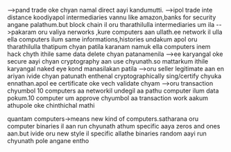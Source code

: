 -->pand trade oke chyan namal direct aayi kandumutti.
-->ipol trade inte distance koodiyapol intermediaries vannu like amazon,banks for security angane palathum.but block chain il oru tharathilulla intermediaries um ila
-->pakaram oru valiya nerworks ,kure computers aan ullath.ee network il ulla ella computers ilum same informations,histories undakum apol oru tharathilulla thatipum chyan patila karanam namuk ella computers inem hack chyth ithile same data delete chyan patanamenila
-->ee karyangal oke secure aayi chyan cryptography aan use chyunath.so mattarkum ithile karyangal naked eye kond manasilakan patila
-->oru seller legitimate aan en ariyan ivide chyan patunath enthenal cryptographically sing/certify chyuka ennathan.apol ee certificate oke vech validate chyam
-->oru transaction chyumbol 10 computers aa networkil undegil aa pathu computer ilum data pokum.10 computer um approve chyumbol aa transaction work aakum athupole oke chinthichal mathi



quantam computers->means new kind of computers.satharana oru computer binaries il aan run chyunath athum specific aaya zeros and ones aan.but ivide oru new style il specific allathe binaries random aayi run chyunath pole angane entho 